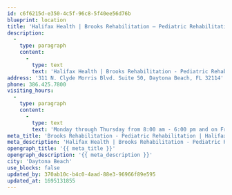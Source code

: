 ```yaml
---
id: c6f6215d-e350-4c5f-96c8-5f40ee56d76b
blueprint: location
title: 'Halifax Health | Brooks Rehabilitation – Pediatric Rehabilitation'
description:
  -
    type: paragraph
    content:
      -
        type: text
        text: 'Halifax Health | Brooks Rehabilitation - Pediatric Rehabilitation offers occupational, physical and speech/language therapy to children of all ages. Our outpatient pediatric program provides therapeutic services to children with neurological, physical, developmental and learning disabilities. Our focus is to provide a family-centered treatment plan for your child with a compassionate approach and in a safe and kid friendly environment.'
address: '311 N. Clyde Morris Blvd. Suite 50, Daytona Beach, FL 32114'
phone: 386.425.7800
visiting_hours:
  -
    type: paragraph
    content:
      -
        type: text
        text: 'Monday through Thursday from 8:00 am - 6:00 pm and on Friday from 8:00 am - 5:00 pm'
meta_title: 'Brooks Rehabilitation - Pediatric Rehabilitation | Halifax Health'
meta_description: 'Halifax Health | Brooks Rehabilitation - Pediatric Rehabilitation offers occupational, physical and speech/language therapy to children of all ages.'
opengraph_title: '{{ meta_title }}'
opengraph_description: '{{ meta_description }}'
city: 'Daytona Beach'
use_blocks: false
updated_by: 370ab10c-b4c0-4aad-88e3-96966f89e595
updated_at: 1695131855
---
```

